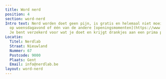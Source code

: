 ```yaml
---
title: Word nerd
position: 4
section: word-nerd
Intro text: Nerd worden doet geen pijn, is gratis en helemaal niet moeilijk. Kom langs
  op woensdagavond of één van de andere [openingsmomenten](https://www.facebook.com/Nerdlab/).
  Je bent verzekerd voor wat je doet en krijgt drankjes aan een prima prijs.
Locatie:
  Titel: Nerdlab
  Straat: Nieuwland
  Nummer: 67
  Postcode: 9000
  Plaats: Gent
  Email: info@nerdlab.be
layout: word-nerd
---
```


